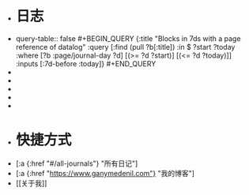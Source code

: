 - # 日志
- query-table:: false
  #+BEGIN_QUERY
  {:title "Blocks in 7ds with a page reference of datalog"
   :query [:find (pull ?b[:title])
         :in $ ?start ?today
         :where
         [?b :page/journal-day ?d]
         [(>= ?d ?start)]
         [(<= ?d ?today)]]
   :inputs [:7d-before :today]}
  #+END_QUERY
-
-
-
-
-
- # 快捷方式
- [:a {:href "#/all-journals"} "所有日记"]
- [:a {:href "https://www.ganymedenil.com"} "我的博客"]
- [[关于我]]
